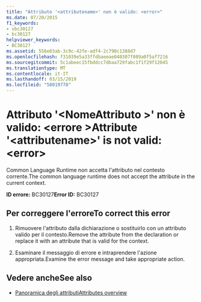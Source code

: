 ```yaml
---
title: "Attributo '<attributename>' non è valido: <error>"
ms.date: 07/20/2015
f1_keywords:
- vbc30127
- bc30127
helpviewer_keywords:
- BC30127
ms.assetid: 556e03ab-3c9c-42fe-adf4-2c790c1388d7
ms.openlocfilehash: f31039e5a33ffdbaeeae040307f089a0f5af7216
ms.sourcegitcommit: 5c1abeec15fbddcc7dbaa729fabc1f1f29f12045
ms.translationtype: MT
ms.contentlocale: it-IT
ms.lasthandoff: 03/15/2019
ms.locfileid: "58019778"
---
```

# <a name="attribute-attributename-is-not-valid-error"></a><span data-ttu-id="07a5d-102">Attributo '\<NomeAttributo >' non è valido: \<errore ></span><span class="sxs-lookup"><span data-stu-id="07a5d-102">Attribute '\<attributename>' is not valid: \<error></span></span>
<span data-ttu-id="07a5d-103">Common Language Runtime non accetta l'attributo nel contesto corrente.</span><span class="sxs-lookup"><span data-stu-id="07a5d-103">The common language runtime does not accept the attribute in the current context.</span></span>  
  
 <span data-ttu-id="07a5d-104">**ID errore:** BC30127</span><span class="sxs-lookup"><span data-stu-id="07a5d-104">**Error ID:** BC30127</span></span>  
  
## <a name="to-correct-this-error"></a><span data-ttu-id="07a5d-105">Per correggere l'errore</span><span class="sxs-lookup"><span data-stu-id="07a5d-105">To correct this error</span></span>  
  
1.  <span data-ttu-id="07a5d-106">Rimuovere l'attributo dalla dichiarazione o sostituirlo con un attributo valido per il contesto.</span><span class="sxs-lookup"><span data-stu-id="07a5d-106">Remove the attribute from the declaration or replace it with an attribute that is valid for the context.</span></span>  
  
2.  <span data-ttu-id="07a5d-107">Esaminare il messaggio di errore e intraprendere l'azione appropriata.</span><span class="sxs-lookup"><span data-stu-id="07a5d-107">Examine the error message and take appropriate action.</span></span>  
  
## <a name="see-also"></a><span data-ttu-id="07a5d-108">Vedere anche</span><span class="sxs-lookup"><span data-stu-id="07a5d-108">See also</span></span>

- [<span data-ttu-id="07a5d-109">Panoramica degli attributi</span><span class="sxs-lookup"><span data-stu-id="07a5d-109">Attributes overview</span></span>](~/docs/visual-basic/programming-guide/concepts/attributes/index.md)

